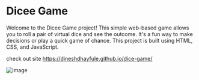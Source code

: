 # Dicee Game


Welcome to the Dicee Game project! This simple web-based game allows you to roll a pair of virtual dice and see the outcome. It's a fun way to make decisions or play a quick game of chance. This project is built using HTML, CSS, and JavaScript.

check out  site https://dineshdhayfule.github.io/dice-game/

![image](https://github.com/dineshdhayfule/Dice-Game/assets/109637254/97cf3d25-4793-4672-989b-46765188d012)

